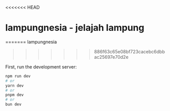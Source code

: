 <<<<<<< HEAD
# lampungnesia - jelajah lampung
=======
lampungnesia

>>>>>>> 886f63c65e08bf723cacebc6dbbac25697e70d2e



First, run the development server:

```bash
npm run dev
# or
yarn dev
# or
pnpm dev
# or
bun dev


